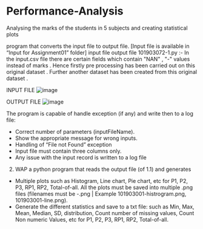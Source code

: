 # Performance-Analysis
Analysing the marks of the students in 5 subjects and creating statistical plots 

program that converts the input file to output file. [Input file is available in “Input for Assignment01” folder]
input file	output file
101903072-1.py :- In the input.csv file there are certain fields which contain "NAN" , "-" values instead of marks . Hence firstly pre processing has been carried out on this original dataset . Further another dataset has been created from this original dataset . 

INPUT FILE
![image](https://user-images.githubusercontent.com/84843202/152729962-c853df7a-96d0-46f2-8c08-f2d5352d2863.png)

OUTPUT FILE
![image](https://user-images.githubusercontent.com/84843202/152730039-2104373f-740e-4387-b500-a429d790b33c.png)

 	 



The program is capable of handle exception (if any) and write then to a log file:
-	Correct number of parameters (inputFileName).
-	Show the appropriate message for wrong inputs.
-	Handling of “File not Found” exception
-	Input file must contain three columns only.
-	Any issue with the input record is written to a log file




2.	WAP a python program that reads the output file (of 1.1) and generates 
-	Multiple plots such as Histogram, Line chart, Pie chart, etc for P1, P2, P3, RP1, RP2, Total-of-all. All the plots must be saved into multiple .png files (filenames must be <RollNo>-<Plot-type>.png | Example 101903001-histrogram.png, 101903001-line.png).
-	Generate the different statistics and save to a txt file: such as Min, Max, Mean, Median, SD, distribution, Count number of missing values, Count Non numeric Values, etc for P1, P2, P3, RP1, RP2, Total-of-all.
